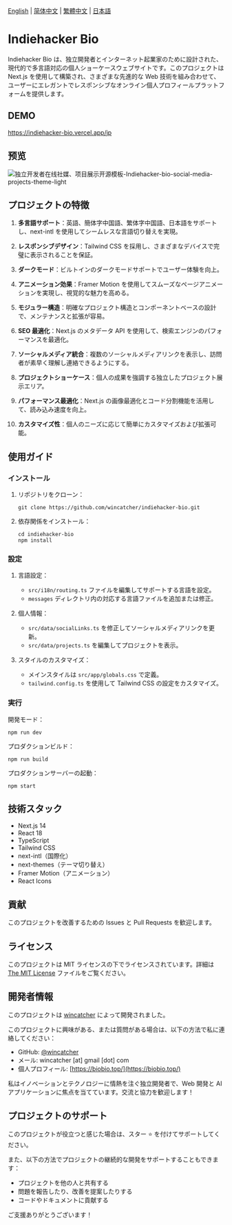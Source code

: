 [English](README-EN.md) | [简体中文](README.md) | [繁體中文](README-Hant.md) | [日本語](README-JA.md)

# Indiehacker Bio

Indiehacker Bio は、独立開発者とインターネット起業家のために設計された、現代的で多言語対応の個人ショーケースウェブサイトです。このプロジェクトは Next.js を使用して構築され、さまざまな先進的な Web 技術を組み合わせて、ユーザーにエレガントでレスポンシブなオンライン個人プロフィールプラットフォームを提供します。

## DEMO

[ https://indiehacker-bio.vercel.app/jp ]( https://indiehacker-bio.vercel.app/jp )

## 预览

![独立开发者在线社媒、项目展示开源模板-Indiehacker-bio-social-media-projects-theme-light](https://github.com/user-attachments/assets/d1107139-f019-4fe3-b2cd-9fb764e3e01d)

## プロジェクトの特徴

1. **多言語サポート**：英語、簡体字中国語、繁体字中国語、日本語をサポートし、next-intl を使用してシームレスな言語切り替えを実現。

2. **レスポンシブデザイン**：Tailwind CSS を採用し、さまざまなデバイスで完璧に表示されることを保証。

3. **ダークモード**：ビルトインのダークモードサポートでユーザー体験を向上。

4. **アニメーション効果**：Framer Motion を使用してスムーズなページアニメーションを実現し、視覚的な魅力を高める。

5. **モジュラー構造**：明確なプロジェクト構造とコンポーネントベースの設計で、メンテナンスと拡張が容易。

6. **SEO 最適化**：Next.js のメタデータ API を使用して、検索エンジンのパフォーマンスを最適化。

7. **ソーシャルメディア統合**：複数のソーシャルメディアリンクを表示し、訪問者が素早く理解し連絡できるようにする。

8. **プロジェクトショーケース**：個人の成果を強調する独立したプロジェクト展示エリア。

9. **パフォーマンス最適化**：Next.js の画像最適化とコード分割機能を活用して、読み込み速度を向上。

10. **カスタマイズ性**：個人のニーズに応じて簡単にカスタマイズおよび拡張可能。

## 使用ガイド

### インストール

1. リポジトリをクローン：
   ```
   git clone https://github.com/wincatcher/indiehacker-bio.git
   ```

2. 依存関係をインストール：
   ```
   cd indiehacker-bio
   npm install
   ```

### 設定

1. 言語設定：
   - `src/i18n/routing.ts` ファイルを編集してサポートする言語を設定。
   - `messages` ディレクトリ内の対応する言語ファイルを追加または修正。

2. 個人情報：
   - `src/data/socialLinks.ts` を修正してソーシャルメディアリンクを更新。
   - `src/data/projects.ts` を編集してプロジェクトを表示。

3. スタイルのカスタマイズ：
   - メインスタイルは `src/app/globals.css` で定義。
   - `tailwind.config.ts` を使用して Tailwind CSS の設定をカスタマイズ。

### 実行

開発モード：
```
npm run dev
```

プロダクションビルド：
```
npm run build
```

プロダクションサーバーの起動：
```
npm start
```

## 技術スタック

- Next.js 14
- React 18
- TypeScript
- Tailwind CSS
- next-intl（国際化）
- next-themes（テーマ切り替え）
- Framer Motion（アニメーション）
- React Icons

## 貢献

このプロジェクトを改善するための Issues と Pull Requests を歓迎します。

## ライセンス

このプロジェクトは MIT ライセンスの下でライセンスされています。詳細は [The MIT License](https://opensource.org/license/MIT) ファイルをご覧ください。

## 開発者情報

このプロジェクトは [wincatcher](https://github.com/wincatcher) によって開発されました。

このプロジェクトに興味がある、または質問がある場合は、以下の方法で私に連絡してください：

- GitHub: [@wincatcher](https://github.com/wincatcher)
- メール: wincatcher [at] gmail [dot] com
- 個人プロフィール: [https://biobio.top/](https://biobio.top/)

私はイノベーションとテクノロジーに情熱を注ぐ独立開発者で、Web 開発と AI アプリケーションに焦点を当てています。交流と協力を歓迎します！

## プロジェクトのサポート

このプロジェクトが役立つと感じた場合は、スター ⭐️ を付けてサポートしてください。

また、以下の方法でプロジェクトの継続的な開発をサポートすることもできます：

- プロジェクトを他の人と共有する
- 問題を報告したり、改善を提案したりする
- コードやドキュメントに貢献する

ご支援ありがとうございます！